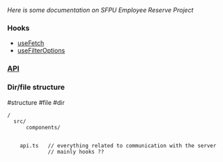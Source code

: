 *Here is some documentation on SFPU Employee Reserve Project*

### Hooks
- [useFetch](hooks/useFetch)
- [useFilterOptions](hooks/useFilterOptions)

### [API](API)



### Dir/file structure   
#structure #file #dir 

```
/ 
  src/
	  components/
	    

    api.ts   // everything related to communication with the server
             // mainly hooks ??

```


